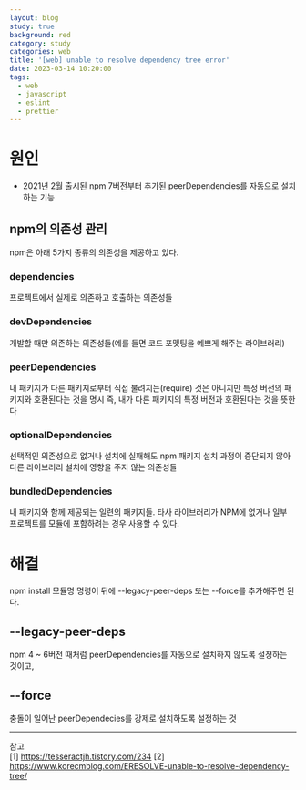 ```yaml
---
layout: blog
study: true
background: red
category: study
categories: web
title: '[web] unable to resolve dependency tree error'
date: 2023-03-14 10:20:00
tags:
  - web
  - javascript
  - eslint
  - prettier
---
```


# 원인

- 2021년 2월 출시된 npm 7버전부터 추가된 peerDependencies를 자동으로 설치하는 기능

## npm의 의존성 관리

npm은 아래 5가지 종류의 의존성을 제공하고 있다.

### dependencies

프로젝트에서 실제로 의존하고 호출하는 의존성들

### devDependencies

개발할 때만 의존하는 의존성들(예를 들면 코드 포맷팅을 예쁘게 해주는 라이브러리)

### peerDependencies

내 패키지가 다른 패키지로부터 직접 불려지는(require) 것은 아니지만 특정 버전의 패키지와 호환된다는 것을 명시
즉, 내가 다른 패키지의 특정 버전과 호환된다는 것을 뜻한다

### optionalDependencies

선택적인 의존성으로 없거나 설치에 실패해도 npm 패키지 설치 과정이 중단되지 않아 다른 라이브러리 설치에 영향을 주지 않는 의존성들

### bundledDependencies

내 패키지와 함께 제공되는 일련의 패키지들. 타사 라이브러리가 NPM에 없거나 일부 프로젝트를 모듈에 포함하려는 경우 사용할 수 있다.

# 해결

npm install 모듈명 명령어 뒤에 --legacy-peer-deps 또는 --force를 추가해주면 된다.

## --legacy-peer-deps

npm 4 ~ 6버전 때처럼 peerDependencies를 자동으로 설치하지 않도록 설정하는 것이고,

## --force

충돌이 일어난 peerDependecies를 강제로 설치하도록 설정하는 것

___
참고  
[1] https://tesseractjh.tistory.com/234
[2] https://www.korecmblog.com/ERESOLVE-unable-to-resolve-dependency-tree/